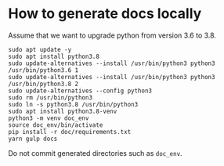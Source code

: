 # How to generate docs locally

Assume that we want to upgrade python from version 3.6 to 3.8.
```
sudo apt update -y
sudo apt install python3.8
sudo update-alternatives --install /usr/bin/python3 python3 /usr/bin/python3.6 1
sudo update-alternatives --install /usr/bin/python3 python3 /usr/bin/python3.8 2
sudo update-alternatives --config python3
sudo rm /usr/bin/python3
sudo ln -s python3.8 /usr/bin/python3
sudo apt install python3.8-venv
python3 -m venv doc_env
source doc_env/bin/activate
pip install -r doc/requirements.txt
yarn gulp docs
```

Do not commit generated directories such as `doc_env`.